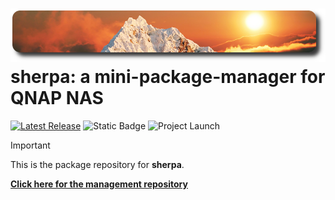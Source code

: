 ![icon](images/sherpa.readme.png)
sherpa: a mini-package-manager for QNAP NAS
============================================
[![Latest Release](https://img.shields.io/github/v/release/OneCDOnly/sherpa?logo=github&label=latest%20release)](https://github.com/OneCDOnly/sherpa/releases/latest) ![Static Badge](https://img.shields.io/badge/release_status-beta-orange?logo=github) ![Project Launch](https://img.shields.io/date/1494050732?logo=github&label=project%20launch)

> [!IMPORTANT]
> This is the package repository for **sherpa**.

<b>[Click here for the management repository](https://github.com/OneCDOnly/sherpa)</b>
